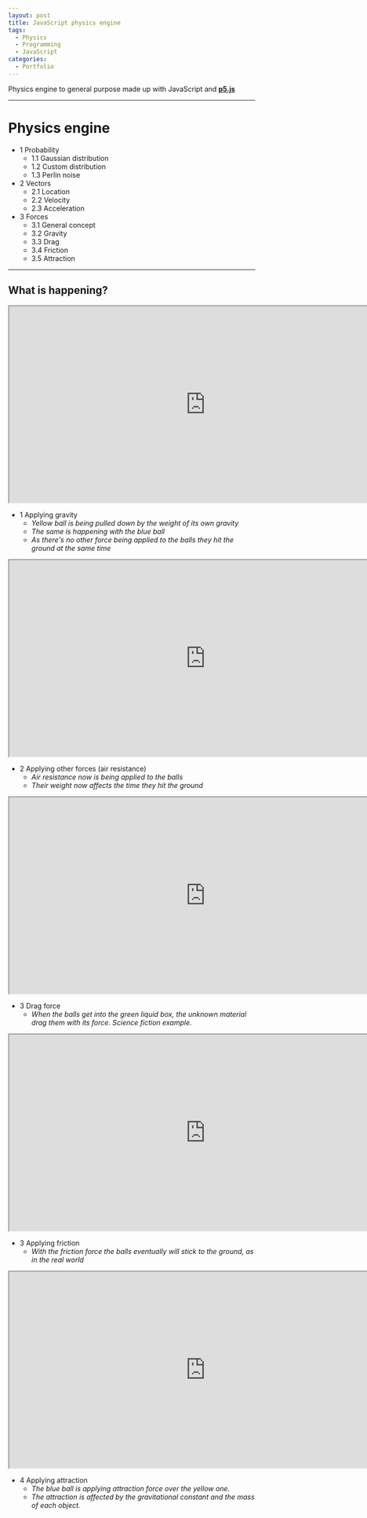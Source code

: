 ```yaml
---
layout: post
title: JavaScript physics engine
tags:
  - Physics
  - Programming
  - JavaScript
categories:
  - Portfolio
---
```


Physics engine to general purpose made up with JavaScript and **[p5.js](https://p5js.org)**

---

# Physics engine

  - 1 Probability                       
    - 1.1 Gaussian distribution         
    - 1.2 Custom distribution           
    - 1.3 Perlin noise                 
  - 2 Vectors                           
    - 2.1 Location                      
    - 2.2 Velocity                      
    - 2.3 Acceleration                  
  - 3 Forces                            
    - 3.1 General concept               
    - 3.2 Gravity                       
    - 3.3 Drag                          
    - 3.4 Friction                      
    - 3.5 Attraction    
    
---
    
## What is happening?
  

<iframe src="https://editor.p5js.org/eduardo.messias/embed/2uV8pWtca" width="800" height="400" scroll="no" align="center"></iframe> 

- 1 Applying gravity 
  - *Yellow ball is being pulled down by the weight of its own gravity*
  - *The same is happening with the blue ball*
  - *As there's no other force being applied to the balls they hit the ground at the same time*

<iframe src="https://editor.p5js.org/eduardo.messias/embed/EmBAlqDS9" width="800" height="400" scroll="no" align="center"></iframe>

- 2 Applying other forces (air resistance)
  - *Air resistance now is being applied to the balls*
  - *Their weight now affects the time they hit the ground*

<iframe src="https://editor.p5js.org/eduardo.messias/embed/xDLfSHug8" width="800" height="400" scroll="no" align="center"></iframe>

- 3 Drag force
  - *When the balls get into the green liquid box, the unknown material drag them with its force. Science fiction example.*


<iframe src="https://editor.p5js.org/eduardo.messias/embed/09nFcoO9L" width="800" height="400" scroll="no" align="center"></iframe>

- 3 Applying friction
  - *With the friction force the balls eventually will stick to the ground, as in the real world*

<iframe src="https://editor.p5js.org/eduardo.messias/embed/2g1izrmTB" width="800" height="400" scroll="no" align="center"></iframe>

- 4 Applying attraction
  - *The blue ball is applying attraction force over the yellow one.*
  - *The attraction is affected by the gravitational constant and the mass of each object.*

